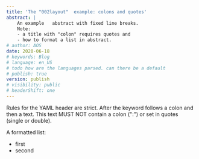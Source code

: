```yaml
---
title: 'The "002layout"  example: colons and quotes'  
abstract: |
    An example   abstract with fixed line breaks.   
    Note: 
    - a title with "colon" requires quotes and 
    - how to format a list in abstract. 
# author: AOS
date: 2020-06-18
# keywords: Blog
# language: en_US
# todo how are the languages parsed. can there be a default
# publish: true
version: publish
# visibility: public
# headerShift: one
---
```


 
Rules for the YAML header are strict. After the keyword follows a colon and then a text. This text MUST NOT contain a colon (":") or set in quotes (single or double).


A formatted list:
- first
- second 